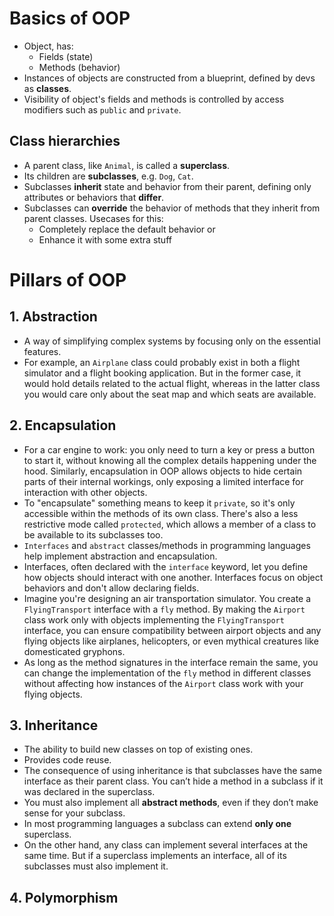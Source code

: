 # Basics of OOP
- Object, has:
    - Fields (state)
    - Methods (behavior)
- Instances of objects are constructed from a blueprint, defined by devs as **classes**.
- Visibility of object's fields and methods is controlled by access modifiers such as `public` and `private`.

## Class hierarchies
- A parent class, like `Animal`, is called a **superclass**.
- Its children are **subclasses**, e.g. `Dog`, `Cat`.
- Subclasses **inherit** state and behavior from their parent, defining only attributes or behaviors that **differ**.
- Subclasses can **override** the behavior of methods that they inherit from parent classes. Usecases for this:
    - Completely replace the default behavior or
    - Enhance it with some extra stuff

# Pillars of OOP

## 1. Abstraction
- A way of simplifying complex systems by focusing only on the essential features.
- For example, an `Airplane` class could probably exist in both a flight simulator and a flight booking application. But in the former case, it would hold details related to the actual flight, whereas in the latter class you would care only about the seat map and which seats are available.

## 2. Encapsulation
- For a car engine to work: you only need to turn a key or press a button to start it, without knowing all the complex details happening under the hood. Similarly, encapsulation in OOP allows objects to hide certain parts of their internal workings, only exposing a limited interface for interaction with other objects.
- To "encapsulate" something means to keep it `private`, so it's only accessible within the methods of its own class. There's also a less restrictive mode called `protected`, which allows a member of a class to be available to its subclasses too.
- `Interfaces` and `abstract` classes/methods in programming languages help implement abstraction and encapsulation.
- Interfaces, often declared with the `interface` keyword, let you define how objects should interact with one another. Interfaces focus on object behaviors and don't allow declaring fields.
- Imagine you're designing an air transportation simulator. You create a `FlyingTransport` interface with a `fly` method. By making the `Airport` class work only with objects implementing the `FlyingTransport` interface, you can ensure compatibility between airport objects and any flying objects like airplanes, helicopters, or even mythical creatures like domesticated gryphons.
- As long as the method signatures in the interface remain the same, you can change the implementation of the `fly` method in different classes without affecting how instances of the `Airport` class work with your flying objects.

## 3. Inheritance
- The ability to build new classes on top of existing ones.
- Provides code reuse.
- The consequence of using inheritance is that subclasses have the same interface as their parent class. You can’t hide a method in a subclass if it was declared in the superclass.
- You must also implement all **abstract methods**, even if they don’t make sense for your subclass.
- In most programming languages a subclass can extend **only one** superclass.
- On the other hand, any class can implement several interfaces at the same time. But if a superclass implements an interface, all of its subclasses must also implement it.

## 4. Polymorphism
